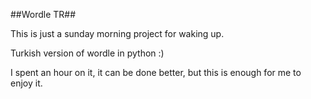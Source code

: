 ##Wordle TR##

This is just a sunday morning project for waking up.

Turkish version of wordle in python :) 

I spent an hour on it, it can be done better, but this is enough for me to enjoy it.
